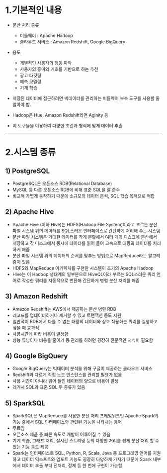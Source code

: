 # 1.기본적인 내용

 - 분산 처리 종류
	 - 미들웨어 : Apache Hadoop
	 - 클라우드 서비스 : Amazon Redshift, Google BigQuery

- 용도
	- 개별적인 사용자의 행동 파악
	- 사용자의 흥미와 기호를 기반으로 하는 추천
	- 광고 타깃팅
	- 예측 모델링
	- 기계 학습

- 저장된 데이터에 접근하려면 빅데이터를 관리하는 미들웨어 부속 도구를 사용할 줄 알아야 함.
- Hadoop은 Hue, Amazon Redshift라면 Aginity 등
- 이 도구들을 이용하여 다양한 조건과 형식에 맞게 데이터 추출

---

# 2.시스템 종류
## 1) PostgreSQL
- PostgreSQL은 오픈소스 RDB(Relational Database)
- MySQL 등 다른 오픈소스 RDB에 비해 표준 SQL을 잘 준수
- 비교적 가볍게 동작하기 때문에 소규모의 데이터 분석, SQL 학습 목적으로 적합

## 2) Apache Hive
- Apache Hive (이하 Hive)는 HDFS(Hadoop File System)이라고 부르는 분산 파일 시스템 위의 데이터를 SQL스러운 인터페이스로 간단하게 처리해 주는 시스템
- 분산 파일 시스템은 거대한 데이터를 작게 분할해서 여러 개의 디스크에 분산해서 저장하고 각 디스크에서 동시에 데이터를 읽어 들여 고속으로 대량의 데이터를 처리하게 해줌
- 분산 파일 시스템 위의 데이터의 순서를 맞추느 방법으로 MapReduce라는 알고리즘이 있음
- HDFS와 MapReduce 아키텍처를 구현한 시스템이 초기의 Apache Hadoop
- Hive는 이 Hadoop 생태계의 일부분으로 HiveQL이라 부르는 SQL스러운 쿼리 언어로 작성한 쿼리를 자동적으로 변환해 간단하게 병렬 분산 처리를 해줌

## 3) Amazon Redshift
- Amazon Redshift는 AWS에서 제공하는 분산 병렬 RDB
- 레코드를 업데이터하거나 제거할 수 있고 트랜잭션 등도 지원
- 일반적이 RDB에서 다룰 수 없는 대량의 데이터와 상호 작용하는 쿼리를 실행하고 싶을 때 효과적
- 사용시간에 따라 비용이 발생함
- 성능 튜닝이나 비용을 줄이기 등 관리를 하려면 굉장히 전문적인 지식이 필요함

## 4) Google BigQuery
- Google BigQuery는 빅데이터 분석을 위해 구글이 제공하는 클라우드 서비스
- Redshift와 다르게 직접 노드 인스턴스를 관리할 필요가 없음
- 사용 시간이 아니라 읽어 들인 데이터의 양으로 비용이 발생
- 레거시 SQL과 표준 SQL 두 종류가 있음

## 5) SparkSQL
- SparkSQL은 MapReduce를 사용한 분산 처리 프레임워크인 Apache Spark의 기능 중에서 SQL 인터페이스와 관련된 기능을 나타내는 용어
- 무료임
- 오픈소스 제품 중 빠른 속도로 개발이 이루어질 수 있음
- 기계 학습, 그래프 처리, 실시간 스트리밍 등의 다양한 처리를 쉽게 분산 처리 할 수 있는 기능 등도 제공
- Spark는 인터페이스로 SQL, Python, R, Scala, Java 등 프로그래밍 언어를 지원하고 데이터 익스포트와 임포트 기능도 굉장히 다양하게 가지기 때문에 Spark 내부에서 데이터 추출 부터 전처리, 정제 등 한 번에 구현이 가능함

